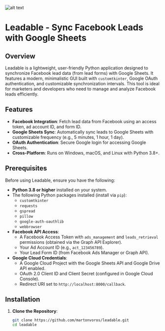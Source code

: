 ![alt text]([http://url/to/img.png](https://github.com/martonvoros/leadeable/blob/main/leadable_icon.png))

# Leadable - Sync Facebook Leads with Google Sheets

## Overview
Leadable is a lightweight, user-friendly Python application designed to synchronize Facebook lead data (from lead forms) with Google Sheets. It features a modern, minimalistic GUI built with `customtkinter`, Google OAuth authentication, and customizable synchronization intervals. This tool is ideal for marketers and developers who need to manage and analyze Facebook leads efficiently.

## Features
- **Facebook Integration**: Fetch lead data from Facebook using an access token, ad account ID, and form ID.
- **Google Sheets Sync**: Automatically sync leads to Google Sheets with customizable frequency (e.g., 5 minutes, 1 hour, 1 day).
- **OAuth Authentication**: Secure Google login for accessing Google Sheets.
- **Cross-Platform**: Runs on Windows, macOS, and Linux with Python 3.8+.

## Prerequisites
Before using Leadable, ensure you have the following:

- **Python 3.8 or higher** installed on your system.
- The following Python packages installed (install via `pip`):
  - `customtkinter`
  - `requests`
  - `gspread`
  - `pillow`
  - `google-auth-oauthlib`
  - `webbrowser`
- **Facebook API Access**:
  - A Facebook Access Token with `ads_management` and `leads_retrieval` permissions (obtained via the Graph API Explorer).
  - Your Ad Account ID (e.g., `act_123456789`).
  - Your Lead Form ID (from Facebook Ads Manager or Graph API).
- **Google Cloud Credentials**:
  - A Google Cloud Project with the Google Sheets API and Google Drive API enabled.
  - OAuth 2.0 Client ID and Client Secret (configured in Google Cloud Console).
  - Redirect URI set to `http://localhost:8000/callback`.

## Installation

1. **Clone the Repository**:
   ```bash
   git clone https://github.com/martonvoros/leadable.git
   cd leadable
